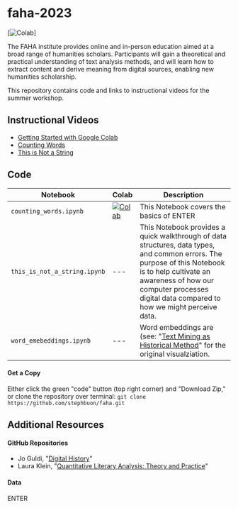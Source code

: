# faha-2023

[![Colab](https://img.shields.io/badge/Colab-Code%20Demo-%23fe9f00)]

The FAHA institute provides online and in-person education aimed at a broad range of humanities scholars. Participants will gain a theoretical and practical understanding of text analysis methods, and will learn how to extract content and derive meaning from digital sources, enabling new humanities scholarship.

This repository contains code and links to instructional videos for the summer workshop. 

## Instructional Videos

- [Getting Started with Google Colab]()
- [Counting Words]()
- [This is Not a String]()

## Code


| Notebook | Colab | Description |
| --- | --- | --- |
| `counting_words.ipynb` | [![Colab](Demo)](https://colab.research.google.com/drive/1Hr-stNw4opeRSJ8H8ShxHt4-3f3XS7av?usp=sharing) | This Notebook covers the basics of ENTER |
| `this_is_not_a_string.ipynb` | --- | This Notebook provides a quick walkthrough of data structures, data types, and common errors. The purpose of this Notebook is to help cultivate an awareness of how our computer processes digital data compared to how we might perceive data. |
| `word_emebeddings.ipynb` | --- |Word embeddings are (see: "[Text Mining as Historical Method](https://github.com/stephbuon/digital-history)" for the original visualziation. |

#### Get a Copy

Either click the green "code" button (top right corner) and "Download Zip," or clone the repository over terminal: `git clone https://github.com/stephbuon/faha.git`

## Additional Resources

#### GitHub Repositories
- Jo Guldi, "[Digital History](https://github.com/joguldi/digital-history/tree/main)"
- Laura Klein, "[Quantitative Literary Analysis: Theory and Practice](https://github.com/emory-qtm/2023-quant-lit)"

#### Data
ENTER
